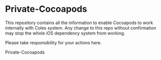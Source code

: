 Private-Cocoapods
=================
This repository contains all the information to enable Cocoapods to work internally with Coles system.
Any change to this repo without confirmation may stop the whole iOS dependency system from working.


Please take responsibility for your actions here.


Private-Cocoapods
